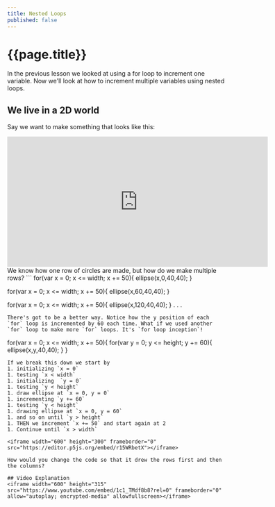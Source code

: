 ```yaml
---
title: Nested Loops
published: false
---
```

# {{page.title}}
In the previous lesson we looked at using a for loop to increment one variable. Now we'll look at how to increment multiple variables using nested loops.

## We live in a 2D world
Say we want to make something that looks like this:
<iframe width="600" height="300" frameborder="0" src="https://editor.p5js.org/embed/BkaVOWeYQ"></iframe>
We know how one row of circles are made, but how do we make multiple rows?
```
for(var x = 0; x <= width; x += 50){
  ellipse(x,0,40,40);
}

for(var x = 0; x <= width; x += 50){
  ellipse(x,60,40,40);
}

for(var x = 0; x <= width; x += 50){
  ellipse(x,120,40,40);
}
.
.
.
```
There's got to be a better way. Notice how the y position of each `for` loop is incremented by 60 each time. What if we used another `for` loop to make more `for` loops. It's `for loop inception`!
```
for(var x = 0; x <= width; x += 50){
  for(var y = 0; y <= height; y += 60){
    ellipse(x,y,40,40);
  }
}
```
If we break this down we start by
1. initializing `x = 0`
1. testing `x < width`
1. initializing  `y = 0`
1. testing `y < height`
1. draw ellipse at `x = 0, y = 0`
1. incrementing `y += 60`
1. testing `y < height`
1. drawing ellipse at `x = 0, y = 60`
1. and so on until `y > height`
1. THEN we increment `x += 50` and start again at 2
1. Continue until `x > width`

<iframe width="600" height="300" frameborder="0" src="https://editor.p5js.org/embed/r15WRbetX"></iframe>

How would you change the code so that it drew the rows first and then the columns?

## Video Explanation
<iframe width="600" height="315" src="https://www.youtube.com/embed/1c1_TMdf8b8?rel=0" frameborder="0" allow="autoplay; encrypted-media" allowfullscreen></iframe>
